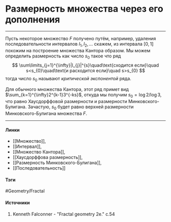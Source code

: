 # Размерность множества через его дополнения
***
Пусть некоторое множество $F$ получено путём, например, удаления последовательности интервалов $I_{1},I_{2},\dots$ скажем, из интервала $[0,1]$ похожим на построение множества Кантора образом. Мы можем определить размерность как число $s_{0}$ такое что ряд
$$
\sum\limits_{j=1}^{\infty}|I_{j}|^{s}\quad\text{сходится если}\quad s<s_{0}\quad\text{и расходится если}\quad s>s_{0}
$$
тогда число $s_{0}$ называют *критической экспонентой* ряда.

Для обычного множества Кантора, этот ряд примет вид $\sum_{k=1}^{\infty}2^{k-1}3^{-ks}$, откуда мы получим $s_{0}=\log2/\log3$, что равно Хаусдорффовой размерности и размерности Минковского-Булигана. Зачастую, $s_{0}$ будет равно верхней размерности Минковского-Булигана множества $F$.
***
#### Линки
 - [[Множество]],
 - [[Интервал]],
 - [[Множество Кантора]],
 - [[Хаусдорффова размерность]],
 - [[Размерность Минковского-Булигана]],
 - [[Последовательность]]
#### Тэги
 #Geometry/Fractal 
#### Источники
1. Kenneth Falconner - "Fractal geometry 2e." c.54